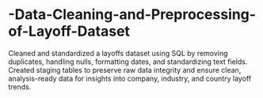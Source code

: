 # -Data-Cleaning-and-Preprocessing-of-Layoff-Dataset
Cleaned and standardized a layoffs dataset using SQL by removing duplicates, handling nulls, formatting dates, and standardizing text fields. Created staging tables to preserve raw data integrity and ensure clean, analysis-ready data for insights into company, industry, and country layoff trends.
